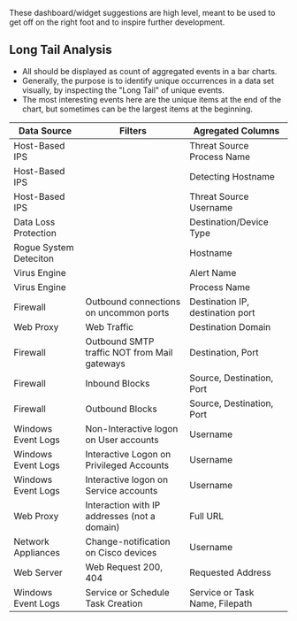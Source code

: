 These dashboard/widget suggestions are high level, meant to be used to get off on the right foot and to inspire further development.

## Long Tail Analysis
- All should be displayed as count of aggregated events in a bar charts.
- Generally, the purpose is to identify unique occurrences in a data set visually, by inspecting the "Long Tail" of unique events.
- The most interesting events here are the unique items at the end of the chart, but sometimes can be the largest items at the beginning.

| Data Source            | Filters                                      | Agregated Columns                |
| ---------------------- | -------------------------------------------- | -------------------------------- |
| Host-Based IPS         |                                              | Threat Source Process Name       |
| Host-Based IPS         |                                              | Detecting Hostname               |
| Host-Based IPS         |                                              | Threat Source Username           |
| Data Loss Protection   |                                              | Destination/Device Type          |
| Rogue System Deteciton |                                              | Hostname                         |
| Virus Engine           |                                              | Alert Name                       |
| Virus Engine           |                                              | Process Name                     |
| Firewall               | Outbound connections on uncommon ports       | Destination IP, destination port |
| Web Proxy              | Web Traffic                                  | Destination Domain               |
| Firewall               | Outbound SMTP traffic NOT from Mail gateways | Destination, Port                |
| Firewall               | Inbound Blocks                               | Source, Destination, Port        |
| Firewall               | Outbound Blocks                              | Source, Destination, Port        |
| Windows Event Logs     | Non-Interactive logon on User accounts       | Username                         |
| Windows Event Logs     | Interactive Logon on Privileged Accounts     | Username                         |
| Windows Event Logs     | Interactive logon on Service accounts        | Username                         |
| Web Proxy              | Interaction with IP addresses (not a domain) | Full URL                         |
| Network Appliances     | Change-notification on Cisco devices         | Username                         |
| Web Server             | Web Request 200, 404                         | Requested Address                |
| Windows Event Logs     | Service or Schedule Task Creation            | Service or Task Name, Filepath   |

